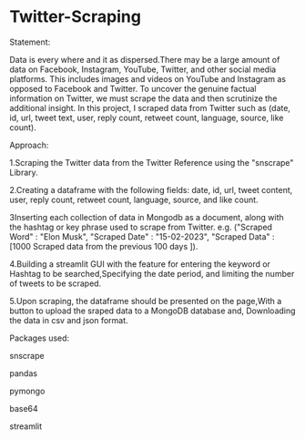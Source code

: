# Twitter-Scraping

Statement:

Data is every where and it as dispersed.There may be a large amount of data on Facebook, Instagram, YouTube, Twitter, and other social media platforms. This includes images and videos on YouTube and Instagram as opposed to Facebook and Twitter. To uncover the genuine factual information on Twitter, we must scrape the data and then scrutinize the additional insight. In this project, I scraped data from Twitter such as (date, id, url, tweet text, user, reply count, retweet count, language, source, like count).

Approach:

1.Scraping the Twitter data from the Twitter Reference using the "snscrape" Library.

2.Creating a dataframe with the following fields: date, id, url, tweet content, user, reply count, retweet count, language, source, and like count.

3Inserting each collection of data in Mongodb as a document, along with the hashtag or key phrase used to scrape from Twitter. e.g. ("Scraped Word" : "Elon Musk", "Scraped Date" : "15-02-2023", "Scraped Data" : [1000 Scraped data from the previous 100 days ]).

4.Building a streamlit GUI with the feature for entering the keyword or Hashtag to be searched,Specifying the date period, and limiting the number of tweets to be scraped.

5.Upon scraping, the dataframe should be presented on the page,With a button to upload the sraped data to a MongoDB database and, Downloading the data in csv and json format.




Packages used:

snscrape

pandas

pymongo

base64

streamlit
